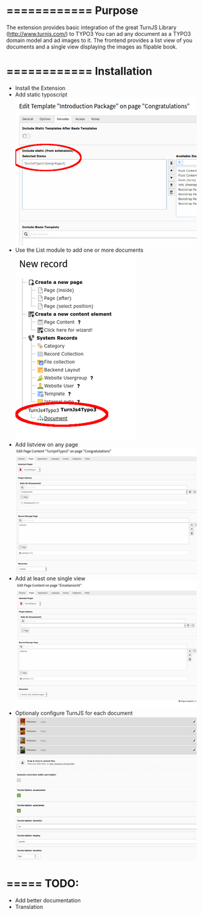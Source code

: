 ============
Purpose
============
The extension provides basic integration of the great TurnJS Library (http://www.turnjs.com/)
to TYPO3
You can ad any document as a TYPO3 domain model and ad images to it.
The frontend provides a list view of you documents and a single view displaying the images as flipable book.

============
Installation
============


* Install the Extension
* Add static typoscript \
![Alt text](Documentation/pictures/static_ts.png?raw=true "Title")
* Use the List module to add one or more documents \
![Alt text](Documentation/pictures/record.png?raw=true "Title")
* Add listview on any page \
![Alt text](Documentation/pictures/list_view.png?raw=true "Title")
* Add at least one single view \
![Alt text](Documentation/pictures/single_view.png?raw=true "Title")
* Optionaly configure TurnJS for each document \
![Alt text](Documentation/pictures/backend.png?raw=true "Title")


=====
TODO:
=====
* Add better documentation
* Translation